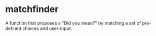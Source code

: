 # matchfinder
A function that proposes a "Did you mean?" by matching a set of pre-defined choices and user-input.
